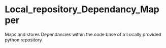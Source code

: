# Local_repository_Dependancy_Mapper
Maps and stores Dependancies within the code base of a Locally provided python repository
